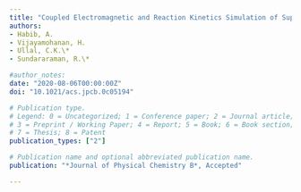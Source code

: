 ```yaml
---
title: "Coupled Electromagnetic and Reaction Kinetics Simulation of Super-Resolution Interference Lithography"
authors:
- Habib, A.
- Vijayamohanan, H. 
- Ullal, C.K.\*
- Sundararaman, R.\*

#author_notes:
date: "2020-08-06T00:00:00Z"
doi: "10.1021/acs.jpcb.0c05194"

# Publication type.
# Legend: 0 = Uncategorized; 1 = Conference paper; 2 = Journal article;
# 3 = Preprint / Working Paper; 4 = Report; 5 = Book; 6 = Book section;
# 7 = Thesis; 8 = Patent
publication_types: ["2"]

# Publication name and optional abbreviated publication name.
publication: "*Journal of Physical Chemistry B*, Accepted"

---
```

